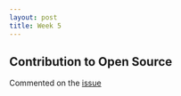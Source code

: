 ```yaml
---
layout: post
title: Week 5
---
```


## Contribution to Open Source
Commented on the [issue](https://github.com/webpy/webpy/issues/99)
